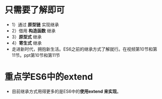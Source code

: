 # 只需要了解即可

- 1）通过 **原型链** 实现继承
- 2）借用 **构造函数** 继承
- 3）**原型式** 继承
- 4）**寄生式** 继承
- 走进新时代，拥抱新生活。ES6之前的继承方式了解就行。在视频第10节和第11节。ppt第10节和第11节

# 重点学ES6中的extend

- 目前继承方式用得更多的是ES6中的**使用extend 来实现**。



